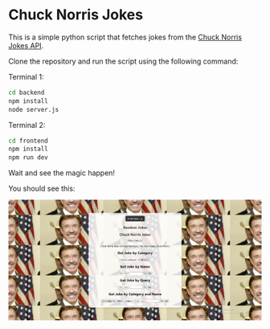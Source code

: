 # Chuck Norris Jokes

This is a simple python script that fetches jokes from the [Chuck Norris Jokes API](https://api.chucknorris.io/).

Clone the repository and run the script using the following command:

Terminal 1:
```bash
cd backend
npm install
node server.js
```

Terminal 2:
```bash
cd frontend
npm install
npm run dev
```

Wait and see the magic happen!

You should see this:

![Screenshot](/frontend/public/cap1.png)
